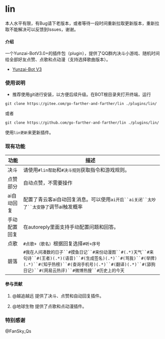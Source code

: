 # lin

本人水平有限，有Bug请下老版本，或者等待一段时间重新拉取更新版本，重新拉取不能解决可以反馈到Issues，谢谢。

#### 介绍
一个Yunzai-BotV3.0+的插件包（plugin），提供了QQ群内决斗小游戏、随机时间给全部好友点赞、点歌和点动漫（支持选择歌曲版本）。

- [Yunzai-Bot V3](https://github.com/Le-niao/Yunzai-Bot)

### 使用说明

- 推荐使用git进行安装，以方便后续升级。在BOT根目录夹打开终端，运行

`git clone https://gitee.com/go-farther-and-farther/lin ./plugins/lin/`

或者

`git clone https://github.com/go-farther-and-farther/lin ./plugins/lin/`

使用`lin更新`来更新插件。

### 现有功能
|功能   |描述   |
|---|---|
|决斗   |请使用`#lin帮助`和`#决斗规则`获取指令和游戏规则。   |
|点赞部分   |自动点赞，不需要操作   |
|ai自动回复   |配置了青云客ai自动回复消息。可以使用`ai开启``ai关闭``太吵了``太安静了`调节ai触发概率   |
|手动配置回复   |在autoreply里面支持手动配置问题和回答。   |
|点歌   |`#点歌+（歌名）`根据回复选择`#听+序号`   |
|碧落   |`#我在人间凑数的日子``#摸鱼日记``#来份动漫图``#(.*)天气``#来句诗``#(王者)(.*)(语音)``#(生成签名)(.*)``#(骂我)``#(举牌)(.*)``#(知乎热榜)``#(查询手机号)(.*)``#(翻译)(.*)``#(舔狗日记)``#(网易云热评)``#微博热搜``#历史上的今天`|

#### 参与贡献

1.  @越追越远 提供了决斗、点赞和自动回复插件。

2.  @地球生物 提供了点歌和点动漫插件。

### 特别感谢

@FanSky_Qs


